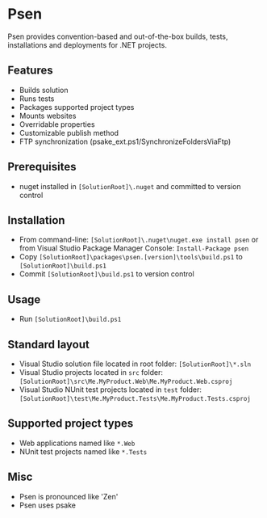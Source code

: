 Psen
====

Psen provides convention-based and out-of-the-box builds, tests, installations and deployments for .NET projects.

Features
--------
* Builds solution
* Runs tests
* Packages supported project types
* Mounts websites
* Overridable properties
* Customizable publish method
* FTP synchronization (psake_ext.ps1/SynchronizeFoldersViaFtp)

Prerequisites
-------------
* nuget installed in `[SolutionRoot]\.nuget` and committed to version control

Installation
------------
* From command-line: `[SolutionRoot]\.nuget\nuget.exe install psen` or from Visual Studio Package Manager Console: `Install-Package psen`
* Copy `[SolutionRoot]\packages\psen.[version]\tools\build.ps1` to `[SolutionRoot]\build.ps1`
* Commit `[SolutionRoot]\build.ps1` to version control

Usage
-----
* Run `[SolutionRoot]\build.ps1`

Standard layout
---------------
* Visual Studio solution file located in root folder: `[SolutionRoot]\*.sln`
* Visual Studio projects located in `src` folder: `[SolutionRoot]\src\Me.MyProduct.Web\Me.MyProduct.Web.csproj`
* Visual Studio NUnit test projects located in `test` folder: `[SolutionRoot]\test\Me.MyProduct.Tests\Me.MyProduct.Tests.csproj`

Supported project types
-----------------------
* Web applications named like `*.Web`
* NUnit test projects named like `*.Tests`

Misc
----
* Psen is pronounced like 'Zen'
* Psen uses psake